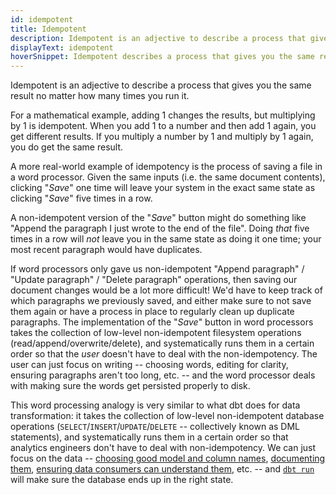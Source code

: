 ```yaml
---
id: idempotent
title: Idempotent
description: Idempotent is an adjective to describe a process that gives you the same result no matter how many times you run it.
displayText: idempotent
hoverSnippet: Idempotent describes a process that gives you the same result no matter how many times you run it.
---
```


<head>
    <title>What is idempotency and why is the concept important in data?</title>
</head>

Idempotent is an adjective to describe a process that gives you the same result no matter how many times you run it.

For a mathematical example, adding 1 changes the results, but multiplying by 1 is idempotent. When you add 1 to a number and then add 1 again, you get different results. If you multiply a number by 1 and multiply by 1 again, you do get the same result.

A more real-world example of idempotency is the process of saving a file in a word processor. Given the same inputs (i.e. the same document contents), clicking "_Save_" one time will leave your system in the exact same state as clicking "_Save_" five times in a row.

A non-idempotent version of the "_Save_" button might do something like "Append the paragraph I just wrote to the end of the file". Doing _that_ five times in a row will _not_ leave you in the same state as doing it one time; your most recent paragraph would have duplicates.

If word processors only gave us non-idempotent "Append paragraph" / "Update paragraph" / "Delete paragraph" operations, then saving our document changes would be a lot more difficult! We'd have to keep track of which paragraphs we previously saved, and either make sure to not save them again or have a process in place to regularly clean up duplicate paragraphs. The implementation of the "_Save_" button in word processors takes the collection of low-level non-idempotent filesystem operations (read/append/overwrite/delete), and systematically runs them in a certain order so that the _user_ doesn't have to deal with the non-idempotency. The user can just focus on writing -- choosing words, editing for clarity, ensuring paragraphs aren't too long, etc. -- and the word processor deals with making sure the words get persisted properly to disk.

This word processing analogy is very similar to what dbt does for data transformation: it takes the collection of low-level non-idempotent database operations (`SELECT`/`INSERT`/`UPDATE`/`DELETE` -- collectively known as <Term id="dml">DML</Term> statements), and systematically runs them in a certain order so that analytics engineers don't have to deal with non-idempotency. We can just focus on the data -- [choosing good model and column names](https://docs.getdbt.com/blog/on-the-importance-of-naming), [documenting them](/community/resources/viewpoint#documentation), [ensuring data consumers can understand them](https://docs.getdbt.com/docs/guides/best-practices#consider-the-information-architecture-of-your-data-warehouse), etc. -- and [`dbt run`](https://docs.getdbt.com/reference/commands/run) will make sure the database ends up in the right state.

